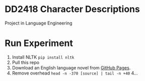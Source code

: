 # DD2418 Character Descriptions
Project in Language Engineering

# Run Experiment
1. Install NLTK `pip install nltk`
1. Pull this repo
2. Download an English language novel from [GitHub Pages](https://www.gutenberg.org/).
3. Remove overhead `head -n -370 [source] | tail -n +40`
4...
